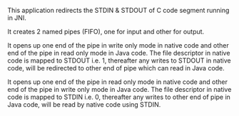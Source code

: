 <p>This application redirects the STDIN & STDOUT of C code segment running in JNI.</p>

<p>It creates 2 named pipes (FIFO), one for input and other for output.</p>

<p>It opens up one end of the pipe in write only mode in native code and other end of the pipe in read only mode in Java code. 
The file descriptor in native code is mapped to STDOUT i.e. 1, thereafter any writes to STDOUT in native code, will be 
redirected to other end of pipe which can read in Java code.</p>

<p> It opens up one end of the pipe in read only mode in native code and other end of the pipe in write only mode in Java code. 
The file descriptor in native code is mapped to STDIN i.e. 0, thereafter any writes to other end of pipe in Java code, will be
read by native code using STDIN.</p>
